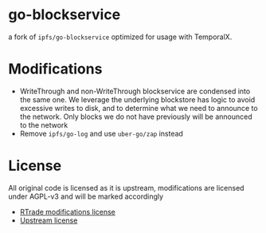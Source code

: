 # go-blockservice

a fork of `ipfs/go-blockservice` optimized for usage with TemporalX.

# Modifications

* WriteThrough and non-WriteThrough blockservice are condensed into the same one. We leverage the underlying blockstore has logic to avoid excessive writes to disk, and to determine what we need to announce to the network. Only blocks we do not have previously will be announced to the network
* Remove `ipfs/go-log` and use `uber-go/zap` instead

# License

All original code is licensed as it is upstream, modifications are licensed under AGPL-v3 and will be marked accordingly

* [RTrade modifications license](LICENSE.orig)
* [Upstream license](LICENSE.orig)
